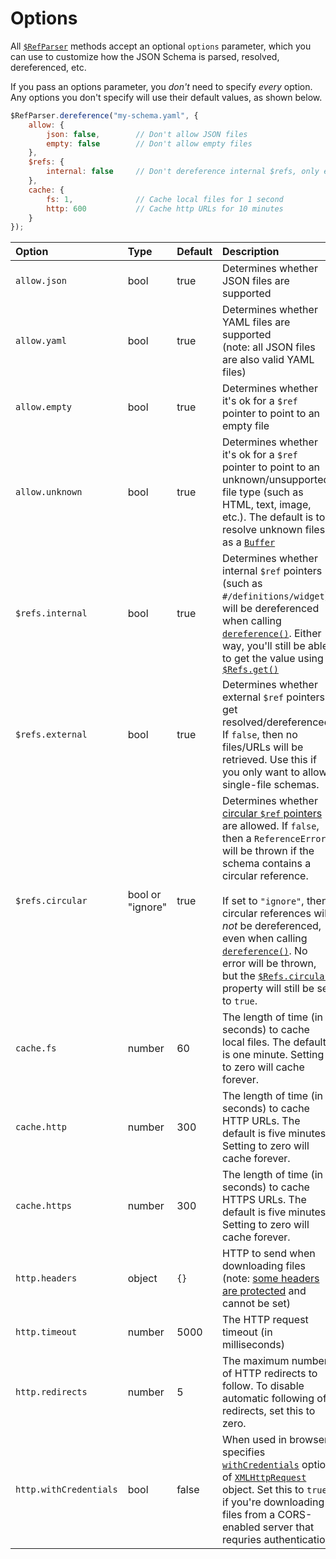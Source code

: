 Options
==========================

All [`$RefParser`](ref-parser.md) methods accept an optional `options` parameter, which you can use to customize how the JSON Schema is parsed, resolved, dereferenced, etc.

If you pass an options parameter, you _don't_ need to specify _every_ option.  Any options you don't specify will use their default values, as shown below.

```javascript
$RefParser.dereference("my-schema.yaml", {
    allow: {
        json: false,        // Don't allow JSON files
        empty: false        // Don't allow empty files
    },
    $refs: {
        internal: false     // Don't dereference internal $refs, only external
    },
    cache: {
        fs: 1,              // Cache local files for 1 second
        http: 600           // Cache http URLs for 10 minutes
    }
});
```

|Option                |Type     |Default   |Description
|:---------------------|:--------|:---------|:----------
|`allow.json`          |bool     |true      |Determines whether JSON files are supported
|`allow.yaml`          |bool     |true      |Determines whether YAML files are supported<br> (note: all JSON files are also valid YAML files)
|`allow.empty`         |bool     |true      |Determines whether it's ok for a `$ref` pointer to point to an empty file
|`allow.unknown`       |bool     |true      |Determines whether it's ok for a `$ref` pointer to point to an unknown/unsupported file type (such as HTML, text, image, etc.). The default is to resolve unknown files as a [`Buffer`](https://nodejs.org/api/buffer.html#buffer_class_buffer)
|`$refs.internal`      |bool     |true      |Determines whether internal `$ref` pointers (such as `#/definitions/widget`) will be dereferenced when calling [`dereference()`](ref-parser.md#dereferenceschema-options-callback).  Either way, you'll still be able to get the value using [`$Refs.get()`](refs.md#getref-options)
|`$refs.external`      |bool     |true      |Determines whether external `$ref` pointers get resolved/dereferenced. If `false`, then no files/URLs will be retrieved.  Use this if you only want to allow single-file schemas.
|`$refs.circular`      |bool or "ignore"     |true      |Determines whether [circular `$ref` pointers](README.md#circular-refs) are allowed. If `false`, then a `ReferenceError` will be thrown if the schema contains a circular reference.<br><br> If set to `"ignore"`, then circular references will _not_ be dereferenced, even when calling [`dereference()`](ref-parser.md#dereferenceschema-options-callback). No error will be thrown, but the [`$Refs.circular`](refs.md#circular) property will still be set to `true`.
|`cache.fs`            |number   |60        |<a name="caching"></a>The length of time (in seconds) to cache local files.  The default is one minute.  Setting to zero will cache forever.
|`cache.http`          |number   |300       |The length of time (in seconds) to cache HTTP URLs.  The default is five minutes.  Setting to zero will cache forever.
|`cache.https`         |number   |300       |The length of time (in seconds) to cache HTTPS URLs.  The default is five minutes.  Setting to zero will cache forever.
|`http.headers`        |object   |`{}`      |HTTP to send when downloading files<br> (note: [some headers are protected](https://developer.mozilla.org/en-US/docs/Glossary/Forbidden_header_name) and cannot be set)
|`http.timeout`        |number   |5000      |The HTTP request timeout (in milliseconds)
|`http.redirects`      |number   |5         |The maximum number of HTTP redirects to follow.  To disable automatic following of redirects, set this to zero.
|`http.withCredentials`|bool     |false     |When used in browser specifies [`withCredentials`](https://developer.mozilla.org/en-US/docs/Web/API/XMLHttpRequest/withCredentials) option of [`XMLHttpRequest`](https://developer.mozilla.org/en-US/docs/Web/API/XMLHttpRequest) object. Set this to `true` if you're downloading files from a CORS-enabled server that requries authentication
